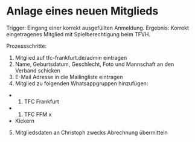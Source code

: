 # Anlage eines neuen Mitglieds

Trigger: Eingang einer korrekt ausgefüllten Anmeldung.
Ergebnis: Korrekt eingetragenes Mitglied mit Spielberechtigung beim TFVH.

Prozessschritte:
1. Mitglied auf tfc-frankfurt.de/admin eintragen
2. Name, Geburtsdatum, Geschlecht, Foto und Mannschaft an den Verband schicken
3. E-Mail Adresse in die Mailingliste eintragen
4. Mitglied zu folgenden Whatsappgruppen hinzufügen:
  * 1. TFC Frankfurt
  * 1. TFC FFM x
  * Kickern
5. Mitgliedsdaten an Christoph zwecks Abrechnung übermitteln
